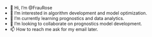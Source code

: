 - 👋 Hi, I’m @FrauRose
- 👀 I’m interested in algorithm development and model optimization.
- 🌱 I’m currently learning prognostics and data analytics.
- 💞️ I’m looking to collaborate on prognostics model development.
- 📫 How to reach me ask for my email later.

<!---
FrauRose/FrauRose is a ✨ special ✨ repository because its `README.md` (this file) appears on your GitHub profile.
You can click the Preview link to take a look at your changes.
--->
